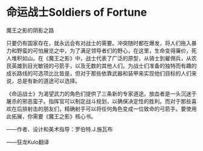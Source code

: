 # 命运战士Soldiers of Fortune

魔王之影的阴影之路

只要仍有国家存在，就永远会有对战士的需要。冲突随时都在爆发，将人们拖入暴力和野蛮的可怕展览之中，为了满足领导者们的野心，在这里，生命变得廉价，死人堆积如山。在《魔王之影》中，战士代表了广泛的原型，从骑士到雇佣兵，从农民英雄到目光敏锐的弓箭手，以及无数的其他人们。为战士们准备的独特而有趣的成长路线的可选项比比皆是，但对于那些依靠武器和装甲来实现他们目标的人们来说，总是有新的道途可以选择。

《命运战士》为渴望武力的角色们提供了三条新的专家道途。放血者是一头沉迷于屠杀的邪恶蛮子。指挥官可以制定战斗规划，以确保决定性的胜利。而对于那些喜欢在后排射击的朋友们，精确射手可以将任何角色变成一位致命的弓箭手。要使用此拓展，你需要《魔王之影》核心书。

——作者、设计和美术指导：罗伯特.J.施瓦布

——狂龙Kulo翻译
